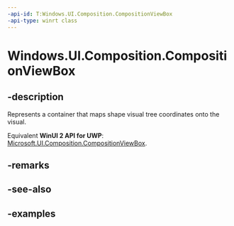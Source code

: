 ```yaml
---
-api-id: T:Windows.UI.Composition.CompositionViewBox
-api-type: winrt class
---
```


<!-- Class syntax.
public class CompositionViewBox : CompositionObject, CompositionObject
-->

# Windows.UI.Composition.CompositionViewBox

## -description

Represents a container that maps shape visual tree coordinates onto the visual.

Equivalent **WinUI 2 API for UWP**: [Microsoft.UI.Composition.CompositionViewBox](/windows/winui/api/microsoft.ui.composition.compositionviewbox).

## -remarks

## -see-also

## -examples

